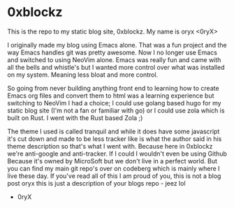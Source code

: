# 0xblockz

This is the repo to my static blog site, 0xblockz. My name is oryx <0ryX>

I originally made my blog using Emacs alone. That was a fun project and the way Emacs handles git was pretty awesome. 
Now I no longer use Emacs and switched to using NeoVim alone. Emacs was really fun and came with all the bells and whistle's 
but I wanted more control over what was installed on my system. Meaning less bloat and more control. 

So going from never building anything front end to learning how to create Emacs org files and convert them to html was a learning 
experience but switching to NeoVim I had a choice; I could use golang based hugo for my static blog site (I'm not a fan or familiar with go) or I could use zola which is built on Rust. I went with the Rust based Zola ;)

The theme I used is called tranquil and while it does have some javascript it's cut down and made to be less tracker like is what the author said in his theme description so that's what I went with. Because here in 0xblockz we're anti-google and anti-tracker. If I could I wouldn't even be using Github Because it's owned by MicroSoft but we don't live in a perfect world. But you can find my main git repo's over on codeberg which is mainly where I live these day. If you've read all of this I am proud of you, this is not a blog post oryx this is just a description of your blogs repo - jeez lol

- 0ryX 
